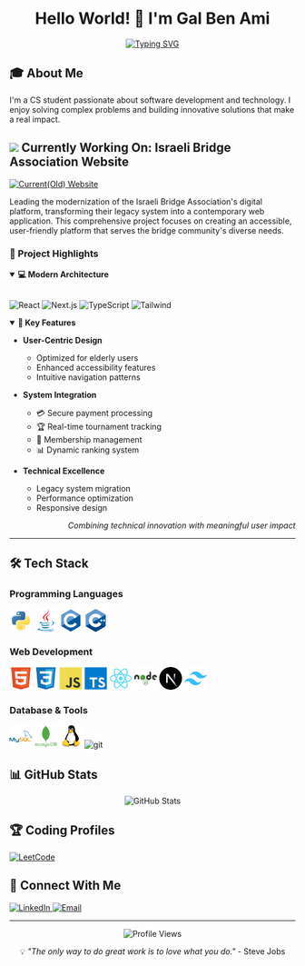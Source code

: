 <div align="center">
  
# Hello World! 👋 I'm Gal Ben Ami

[![Typing SVG](https://readme-typing-svg.herokuapp.com?font=Fira+Code&pause=1000&color=2196F3&center=true&vCenter=true&width=435&lines=Computer+Science+Student;Full+Stack+Developer;Always+Learning+New+Things)](https://git.io/typing-svg)

</div>

## 🎓 About Me

I'm a CS student passionate about software development and technology. I enjoy solving complex problems and building innovative solutions that make a real impact.

## <img src="https://media.giphy.com/media/WUlplcMpOCEmTGBtBW/giphy.gif" width="30"> Currently Working On: Israeli Bridge Association Website

<div>
  <a href="https://main.bridge.co.il/" target="_blank">
    <img src="https://img.shields.io/badge/Current(old)%20Website-blue" alt="Current(Old) Website"/>
  </a>
</div>

Leading the modernization of the Israeli Bridge Association's digital platform, transforming their legacy system into a contemporary web application. This comprehensive project focuses on creating an accessible, user-friendly platform that serves the bridge community's diverse needs.

### 🚀 Project Highlights

<details open>
<summary><b>💻 Modern Architecture</b></summary>
<br>
<p>
  <img src="https://img.shields.io/badge/React-20232A?style=for-the-badge&logo=react&logoColor=61DAFB" alt="React"/>
  <img src="https://img.shields.io/badge/Next.js-000000?style=for-the-badge&logo=next.js&logoColor=white" alt="Next.js"/>
  <img src="https://img.shields.io/badge/TypeScript-007ACC?style=for-the-badge&logo=typescript&logoColor=white" alt="TypeScript"/>
  <img src="https://img.shields.io/badge/Tailwind_CSS-38B2AC?style=for-the-badge&logo=tailwind-css&logoColor=white" alt="Tailwind"/>
</p>
</details>

<details open>
<summary><b>🎯 Key Features</b></summary>

- **User-Centric Design**
  - Optimized for elderly users
  - Enhanced accessibility features
  - Intuitive navigation patterns

- **System Integration**
  - 💳 Secure payment processing
  - 🏆 Real-time tournament tracking
  - 👥 Membership management
  - 📊 Dynamic ranking system

- **Technical Excellence**
  - Legacy system migration
  - Performance optimization
  - Responsive design
</details>

<div align="right">
  <i>Combining technical innovation with meaningful user impact</i>
</div>

---

## 🛠️ Tech Stack

### Programming Languages
<p align="left">
<img src="https://raw.githubusercontent.com/devicons/devicon/master/icons/python/python-original.svg" alt="python" width="40" height="40"/>
<img src="https://raw.githubusercontent.com/devicons/devicon/master/icons/java/java-original.svg" alt="java" width="40" height="40"/>
<img src="https://raw.githubusercontent.com/devicons/devicon/master/icons/c/c-original.svg" alt="c" width="40" height="40"/>
<img src="https://raw.githubusercontent.com/devicons/devicon/master/icons/cplusplus/cplusplus-original.svg" alt="cplusplus" width="40" height="40"/>
</p>

### Web Development
<p align="left">
<img src="https://raw.githubusercontent.com/devicons/devicon/master/icons/html5/html5-original.svg" alt="html5" width="40" height="40"/>
<img src="https://raw.githubusercontent.com/devicons/devicon/master/icons/css3/css3-original.svg" alt="css3" width="40" height="40"/>
<img src="https://raw.githubusercontent.com/devicons/devicon/master/icons/javascript/javascript-original.svg" alt="javascript" width="40" height="40"/>
<img src="https://raw.githubusercontent.com/devicons/devicon/master/icons/typescript/typescript-original.svg" alt="typescript" width="40" height="40"/>
<img src="https://raw.githubusercontent.com/devicons/devicon/master/icons/react/react-original.svg" alt="react" width="40" height="40"/>
<img src="https://github.com/devicons/devicon/blob/master/icons/nodejs/nodejs-original-wordmark.svg" alt="nodejs" width="40" height="40"/>
<img src="https://github.com/devicons/devicon/blob/master/icons/nextjs/nextjs-original.svg" alt="nextjs" width="40" height="40"/>
<img src="https://github.com/devicons/devicon/blob/master/icons/tailwindcss/tailwindcss-original.svg" alt="tailwind" width="40" height="40"/>
</p>

### Database & Tools
<p align="left">
<img src="https://raw.githubusercontent.com/devicons/devicon/master/icons/mysql/mysql-original-wordmark.svg" alt="mysql" width="40" height="40"/>
<img src="https://raw.githubusercontent.com/devicons/devicon/master/icons/mongodb/mongodb-plain-wordmark.svg" alt="mongodb" width="40" height="40"/>
<img src="https://raw.githubusercontent.com/devicons/devicon/master/icons/linux/linux-original.svg" alt="linux" width="40" height="40"/>
<img src="https://www.vectorlogo.zone/logos/git-scm/git-scm-icon.svg" alt="git" width="40" height="40"/>
</p>



## 📊 GitHub Stats

<div align="center">
  <img src="https://github-readme-stats.vercel.app/api?username=benami171&show_icons=true&theme=radical" alt="GitHub Stats" />
</div>

## 🏆 Coding Profiles

<p align="left">
<a href="https://leetcode.com/benami171" target="blank">
  <img src="https://img.shields.io/badge/-LeetCode-FFA116?style=for-the-badge&logo=LeetCode&logoColor=black" alt="LeetCode"/>
</a>
</p>

## 🤝 Connect With Me

<p align="left">
<a href="https://linkedin.com/in/gal1-ben7-ami1" target="blank">
  <img src="https://img.shields.io/badge/LinkedIn-0077B5?style=for-the-badge&logo=linkedin&logoColor=white" alt="LinkedIn"/>
</a>
<a href="mailto:youremail@example.com">
  <img src="https://img.shields.io/badge/Email-D14836?style=for-the-badge&logo=gmail&logoColor=white" alt="Email"/>
</a>
</p>

---
<div align="center">
  <img src="https://komarev.com/ghpvc/?username=benami171&style=flat-square&color=blue" alt="Profile Views"/>
  
  💡 _"The only way to do great work is to love what you do."_ - Steve Jobs
</div>
